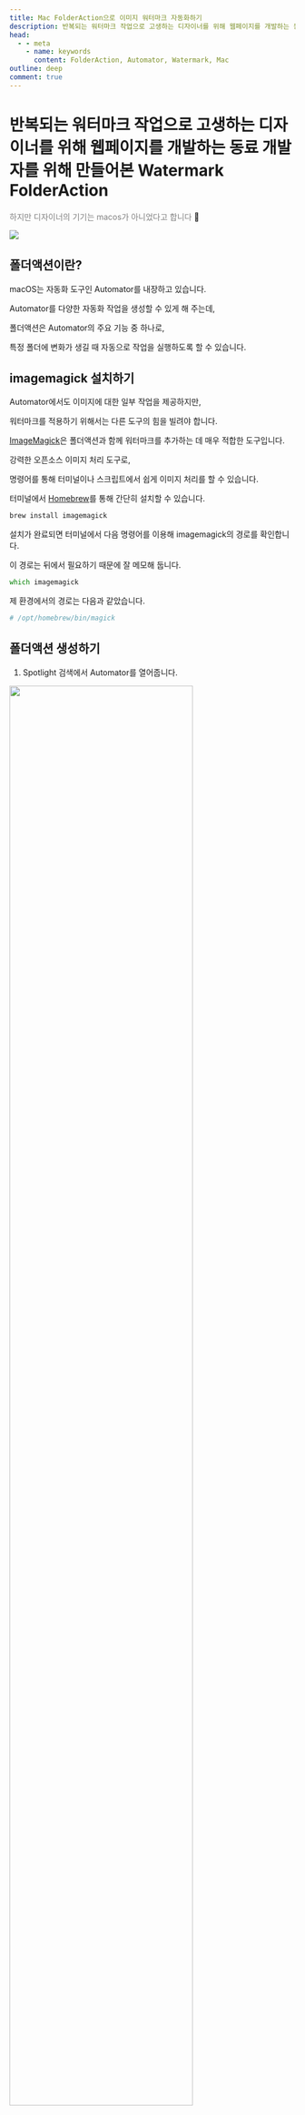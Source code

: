 ```yaml
---
title: Mac FolderAction으로 이미지 워터마크 자동화하기
description: 반복되는 워터마크 작업으로 고생하는 디자이너를 위해 웹페이지를 개발하는 동료 개발자를 위해 만들어본 Watermark FolderAction
head:
  - - meta
    - name: keywords
      content: FolderAction, Automator, Watermark, Mac
outline: deep
comment: true
---
```


# 반복되는 워터마크 작업으로 고생하는 디자이너를 위해 웹페이지를 개발하는 동료 개발자를 위해 만들어본 Watermark FolderAction

<span style="color:gray;">하지만 디자이너의 기기는 macos가 아니었다고 합니다</span> :smiling_face_with_tear:

<img src="/assets/gifs/watermark-folderaction/1.gif" class="mb-0"></img>

## 폴더액션이란?

macOS는 자동화 도구인 Automator를 내장하고 있습니다.

Automator를 다양한 자동화 작업을 생성할 수 있게 해 주는데,

폴더액션은 Automator의 주요 기능 중 하나로,

특정 폴더에 변화가 생길 때 자동으로 작업을 실행하도록 할 수 있습니다.

## imagemagick 설치하기

Automator에서도 이미지에 대한 일부 작업을 제공하지만,

워터마크를 적용하기 위해서는 다른 도구의 힘을 빌려야 합니다.

[ImageMagick](https://imagemagick.org/index.php)은 폴더액션과 함께 워터마크를 추가하는 데 매우 적합한 도구입니다.

강력한 오픈소스 이미지 처리 도구로,

명령어를 통해 터미널이나 스크립트에서 쉽게 이미지 처리를 할 수 있습니다.

터미널에서 [Homebrew](https://brew.sh/)를 통해 간단히 설치할 수 있습니다.

```zsh
brew install imagemagick
```

설치가 완료되면 터미널에서 다음 명령어를 이용해 imagemagick의 경로를 확인합니다.

이 경로는 뒤에서 필요하기 때문에 잘 메모해 둡니다.

```zsh
which imagemagick
```

제 환경에서의 경로는 다음과 같았습니다.

```zsh
# /opt/homebrew/bin/magick
```

## 폴더액션 생성하기

1. Spotlight 검색에서 Automator를 열어줍니다.

<img src="/assets/images/watermark-folderaction/1.jpg" width="80%" class="mb-0"></img>

2.폴더 적용 스크립트를 선택합니다.

<img src="/assets/images/watermark-folderaction/2.jpg" width="80%" class="mb-0"></img>

3. 적용할 폴더를 선핵합니다. ( ‘기타’ 클릭 후 폴더 선택 )

<img src="/assets/images/watermark-folderaction/3.jpg" width="80%" class="mb-0"></img>

4. '선택된 Finder 항목 가져오기'와 '셸 스크립트 실행'을 작업 공간에 넣어줍니다.

<img src="/assets/gifs/watermark-folderaction/2.gif" width="80%" class="mb-0"></img>

<img src="/assets/gifs/watermark-folderaction/3.gif" width="80%" class="mb-0"></img>

5. `Cmd + s` 로 저장 후 Spotlight에서 ‘폴더 적용 스크립트 설정’을 확인해보면 설정이 적용되었음을 확인할 수 있습니다.

<img src="/assets/images/watermark-folderaction/4.jpg" width="80%" class="mb-0"></img>

## 워터마크 적용하기

다시 Automator로 돌아와서, 셸 스크립트를 작성합니다.

위에서 메모해둔 imagemagick 경로와,

워터마크로 사용할 파일의 경로를 이용해 스크립트를 작성합니다.

```zsh
for file in "$@"; do
	if [[ "$file" =~ \.(jpg|jpeg|png)$ ]]; then
      # 파일명에 _watermarked가 이미 포함되어 있는지 확인
      filename=$(basename "$file")
      if [[ "$filename" == *"_watermarked"* ]]; then
          # 이미 처리된 파일이므로 건너뜀
          continue
      fi

      # which magick 으로 확인한 imagemagick 경로
      MAGICK="/opt/homebrew/bin/magick"
      # 워터마크로 적용할 파일 경로
      WATERMARK="/Users/my/Desktop/watermark.png"
      # 위치 (center, northwest, southeast 등)
      GRAVITY="center"
      # 투명도
      OPACITY="50%"

      # 원본 파일의 확장자와 경로
      extension="${file##*.}"
      filepath="${file%.*}"

      # 워터마크 적용
      "$MAGICK" \
        composite -gravity "$GRAVITY" -dissolve "$OPACITY" \
        "$WATERMARK" "$file" "${filepath}_watermarked.${extension}"
	fi
done
```

## 타일패턴으로 워터마크 적용하기

다음과 같이 타일 패턴을 생성한 후, 워터마크로 적용할 수도 있습니다.

```zsh
for file in "$@"; do
	if [[ "$file" =~ \.(jpg|jpeg|png)$ ]]; then
      # 파일명에 _watermarked가 이미 포함되어 있는지 확인
      filename=$(basename "$file")
      if [[ "$filename" == *"_watermarked"* ]]; then
          # 이미 처리된 파일이므로 건너뜀
          continue
      fi

      # which magick 으로 확인한 imagemagick 경로
      MAGICK="/opt/homebrew/bin/magick"
      # 워터마크로 적용할 파일 경로
      WATERMARK="/Users/smartscore/Desktop/watermark.png"
      # 위치
      GRAVITY="center"
      # 투명도
      OPACITY="100%"

      # 원본 파일의 확장자와 경로
      extension="${file##*.}"
      filepath="${file%.*}"

      # 원본 파일의 크기
      ORIG_WIDTH=$("$MAGICK" identify -format "%w" "$file")
      ORIG_HEIGHT=$("$MAGICK" identify -format "%h" "$file")

      # 타일 워터마크 생성
      "$MAGICK" convert -size "$ORIG_WIDTH"x"$ORIG_HEIGHT" \
        tile:"$WATERMARK" /tmp/tiled_watermark.png

      # 워터마크 적용
      "$MAGICK" \
        composite -gravity "$GRAVITY" -dissolve "$OPACITY" \
        /tmp/tiled_watermark.png "$file" "${filepath}_watermarked.${extension}"

      # 임시 파일 삭제
      rm /tmp/tiled_watermark.png
	fi
done
```

<img src="/assets/gifs/watermark-folderaction/4.gif" width="80%" class="mb-0"></img>

## 주의사항 및 문제해결

- 워터마크 이미지는 PNG 포맷의 투명 배경을 사용하세요
- ImageMagick의 옵션들은 적용 순서에 따라 결과가 달라질 수 있습니다
- 폴더액션이 작동하지 않을 경우 폴더 권한을 확인해보세요
- 워터마크가 적용된 이미지의 원본은 가급적 삭제하거나 다른 폴더로 이동시키세요

## 기타 imagemagick 스크립트

imagemagick을 통해 이미지 회전이나 타일의 간격 설정 등 다양한 작업을 할 수 있습니다.

이를 잘 조합하여 폴더 액션을 생성해 보세요.

### 좌측상단에서 50px 50px에 워터마크 적용

```zsh
magick composite -geometry +50+50 /경로/워터마크이미지.png 원본이미지.jpg 결과이미지.jpg
```

### 우측하단에 워터마크 적용

```zsh
magick composite -gravity southeast /경로/워터마크이미지.png 원본이미지.jpg 결과이미지.jpg
```

### 워터마크 회전

```zsh
magick convert /경로/워터마크이미지.png -background none -rotate 45 /tmp/rotated_watermark.png
```

### 워터마크 타일 생성

```zsh
# 워터마크 크기 확인
WMARK_WIDTH=$(magick identify -format "%w" /경로/워터마크이미지.png)
WMARK_HEIGHT=$(magick identify -format "%h" /경로/워터마크이미지.png)

# 원하는 반복 횟수 설정 (가로 3개, 세로 2개)
REPEAT_X=3
REPEAT_Y=2

TILE_WIDTH=$(( WMARK_WIDTH * REPEAT_X ))
TILE_HEIGHT=$(( WMARK_HEIGHT * REPEAT_Y ))

magick convert -size "$TILE_WIDTH"x"$TILE_HEIGHT" tile:/경로/워터마크이미지.png /tmp/tiled_watermark.png
```
